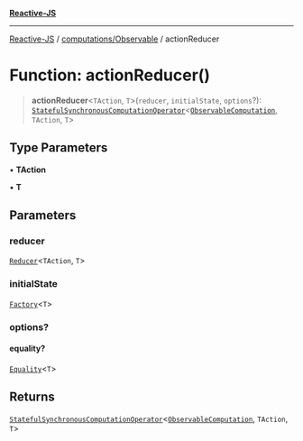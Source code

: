 [**Reactive-JS**](../../../README.md)

***

[Reactive-JS](../../../README.md) / [computations/Observable](../README.md) / actionReducer

# Function: actionReducer()

> **actionReducer**\<`TAction`, `T`\>(`reducer`, `initialState`, `options`?): [`StatefulSynchronousComputationOperator`](../../type-aliases/StatefulSynchronousComputationOperator.md)\<[`ObservableComputation`](../interfaces/ObservableComputation.md), `TAction`, `T`\>

## Type Parameters

• **TAction**

• **T**

## Parameters

### reducer

[`Reducer`](../../../functions/type-aliases/Reducer.md)\<`TAction`, `T`\>

### initialState

[`Factory`](../../../functions/type-aliases/Factory.md)\<`T`\>

### options?

#### equality?

[`Equality`](../../../functions/type-aliases/Equality.md)\<`T`\>

## Returns

[`StatefulSynchronousComputationOperator`](../../type-aliases/StatefulSynchronousComputationOperator.md)\<[`ObservableComputation`](../interfaces/ObservableComputation.md), `TAction`, `T`\>
